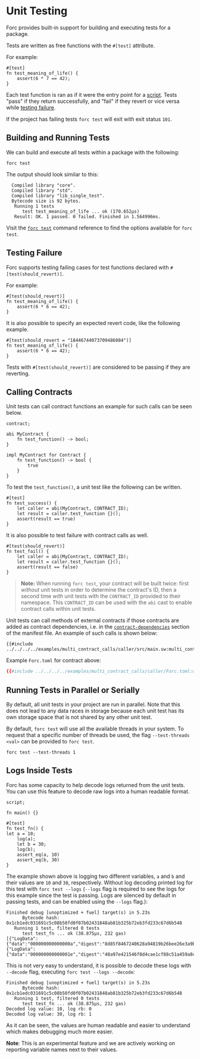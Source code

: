 # Unit Testing

<!-- This section should explain unit testing in Sway -->
<!-- unit_test:example:start -->
Forc provides built-in support for building and executing tests for a package.

Tests are written as free functions with the `#[test]` attribute.
<!-- unit_test:example:end -->

For example:

```sway
#[test]
fn test_meaning_of_life() {
    assert(6 * 7 == 42);
}
```

Each test function is ran as if it were the entry point for a
[script](../sway-program-types/scripts.md). Tests "pass" if they return
successfully, and "fail" if they revert or vice versa while [testing failure](#testing-failure).

If the project has failing tests `forc test` will exit with exit status `101`.

## Building and Running Tests

We can build and execute all tests within a package with the following:

```console
forc test
```

The output should look similar to this:

```console
  Compiled library "core".
  Compiled library "std".
  Compiled library "lib_single_test".
  Bytecode size is 92 bytes.
   Running 1 tests
      test test_meaning_of_life ... ok (170.652µs)
   Result: OK. 1 passed. 0 failed. Finished in 1.564996ms.
```

Visit the [`forc test`](../forc/commands/forc_test.md) command reference to find
the options available for `forc test`.

## Testing Failure

<!-- This section should explain support for failing unit tests in Sway -->
<!-- unit_test_fail:example:start -->
Forc supports testing failing cases for test functions declared with `#[test(should_revert)]`.
<!-- unit_test_fail:example:end -->

For example:

```sway
#[test(should_revert)]
fn test_meaning_of_life() {
    assert(6 * 6 == 42);
}
```

It is also possible to specify an expected revert code, like the following example.

```sway
#[test(should_revert = "18446744073709486084")]
fn test_meaning_of_life() {
    assert(6 * 6 == 42);
}
```

Tests with `#[test(should_revert)]` are considered to be passing if they are reverting.

## Calling Contracts

Unit tests can call contract functions an example for such calls can be seen below.

```sway
contract;

abi MyContract {
    fn test_function() -> bool;
}

impl MyContract for Contract {
    fn test_function() -> bool {
        true
    }
}
```

To test the `test_function()`, a unit test like the following can be written.

```sway
#[test]
fn test_success() {
    let caller = abi(MyContract, CONTRACT_ID);
    let result = caller.test_function {}();
    assert(result == true)
}
```

It is also possible to test failure with contract calls as well.

```sway
#[test(should_revert)]
fn test_fail() {
    let caller = abi(MyContract, CONTRACT_ID);
    let result = caller.test_function {}();
    assert(result == false)
}
```

<!-- This section should explain how the `CONTRACT_ID` variable works in Sway unit tests -->
<!-- contract_id:example:start -->
> **Note:** When running `forc test`, your contract will be built twice: first *without* unit tests in order to determine the contract's ID, then a second time *with* unit tests with the `CONTRACT_ID` provided to their namespace. This `CONTRACT_ID` can be used with the `abi` cast to enable contract calls within unit tests.
<!-- contract_id:example:end -->

Unit tests can call methods of external contracts if those contracts are added as contract dependencies, i.e. in the [`contract-dependencies`](../forc/manifest_reference.md#the-contract-dependencies-section) section of the manifest file. An example of such calls is shown below:

```sway
{{#include ../../../../examples/multi_contract_calls/caller/src/main.sw:multi_contract_calls}}
```

Example `Forc.toml` for contract above:

```toml
{{#include ../../../../examples/multi_contract_calls/caller/Forc.toml:multi_contract_call_toml}}
```

## Running Tests in Parallel or Serially

<!-- This section should explain how unit tests do not share storage -->
<!-- storage:example:start -->
By default, all unit tests in your project are run in parallel. Note that this does not lead to any data races in storage because each unit test has its own storage space that is not shared by any other unit test.
<!-- storage:example:end -->

By default, `forc test` will use all the available threads in your system. To request that a specific number of threads be used, the flag `--test-threads <val>` can be provided to `forc test`.

```console
forc test --test-threads 1
```

## Logs Inside Tests

<!-- This section should explain how log decoding works with Sway unit tests -->
<!-- unit_test_log::example::start -->
Forc has some capacity to help decode logs returned from the unit tests. You can use this feature to decode raw logs into a human readable format.

```sway
script;

fn main() {}

#[test]
fn test_fn() {
let a = 10;
    log(a);
    let b = 30;
    log(b);
    assert_eq(a, 10)
    assert_eq(b, 30)
}
```

The example shown above is logging two different variables, `a` and `b` and their values are `10` and `30`, respectively. Without log decoding printed log for this test with `forc test --logs` (`--logs` flag is required to see the logs for this example since the test is passing. Logs are silenced by default in passing tests, and can be enabled using the `--logs` flag.):

```console
Finished debug [unoptimized + fuel] target(s) in 5.23s
      Bytecode hash: 0x1cb1edc031691c5c08b50fd0f07b02431848ab81b325b72eb3fd233c67d6b548
   Running 1 test, filtered 0 tests
      test test_fn ... ok (38.875µs, 232 gas)
[{"LogData":{"data":"000000000000000a","digest":"8d85f8467240628a94819b26bee26e3a9b2804334c63482deacec8d64ab4e1e7","id":"0000000000000000000000000000000000000000000000000000000000000000","is":10368,"len":8,"pc":11032,"ptr":67107840,"ra":0,"rb":0}},{"LogData":{"data":"000000000000001e","digest":"48a97e421546f8d4cae1cf88c51a459a8c10a88442eed63643dd263cef880c1c","id":"0000000000000000000000000000000000000000000000000000000000000000","is":10368,"len":8,"pc":11516,"ptr":67106816,"ra":0,"rb":1}}]
```

This is not very easy to understand, it is possible to decode these logs with `--decode` flag, executing `forc test --logs --decode`:

```console
Finished debug [unoptimized + fuel] target(s) in 5.23s
      Bytecode hash: 0x1cb1edc031691c5c08b50fd0f07b02431848ab81b325b72eb3fd233c67d6b548
   Running 1 test, filtered 0 tests
      test test_fn ... ok (38.875µs, 232 gas)
Decoded log value: 10, log rb: 0
Decoded log value: 30, log rb: 1
```

As it can be seen, the values are human readable and easier to understand which makes debugging much more easier.

**Note**: This is an experimental feature and we are actively working on reporting variable names next to their values.
<!-- unit_test_log::example::end -->
